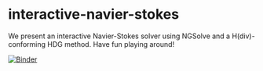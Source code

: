 # interactive-navier-stokes
We present an interactive Navier-Stokes solver using NGSolve and a H(div)-conforming HDG method. Have fun playing around!

[![Binder](https://mybinder.org/badge_logo.svg)](https://mybinder.org/v2/gh/Spiegeldondi/interactive-navier-stokes/main?labpath=navier_stokes_hdiv.ipynb)
